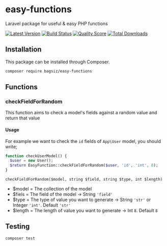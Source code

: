 # easy-functions
Laravel package for useful &amp; easy PHP functions

[![Latest Version](https://img.shields.io/github/release/bagsiz/easy-functions.svg?style=flat-square)](https://github.com/bagsiz/easy-functions/releases)
[![Build Status](https://img.shields.io/travis/bagsiz/easy-functions/master.svg?style=flat-square)](https://travis-ci.org/bagsiz/easy-functions)
[![Quality Score](https://img.shields.io/scrutinizer/quality/g/bagsiz/easy-functions/master.svg?style=flat-square)](https://scrutinizer-ci.com/g/bagsiz/easy-functions)
[![Total Downloads](https://img.shields.io/packagist/dt/bagsiz/easy-functions.svg?style=flat-square)](https://packagist.org/packages/bagsiz/easy-functions)


## Installation

This package can be installed through Composer.

``` bash
composer require bagsiz/easy-functions
```


## Functions
### checkFieldForRandom
This function aims to check a model's fields against a random value and return that value
#### Usage
For example we want to check the `id` fields of `App\User` model,
you should write;

```php
function checkUserModel() {
  $user = new User();
  $return EasyFunction::checkFieldForRandom($user, 'id', 'int', 8);
}
```

`checkFieldForRandom($model, string $field, string $type, int $length)`
- $model = The collection of the model 
- $fiels = The field of the model -> String `'field'`
- $type = The type of value you want to generate -> String `'str'` or Integer `'int'`. Default `'str'` 
- $length = The length of value you want to generate -> Int `8`. Default `8`


## Testing 
``` bash 
composer test 
```

